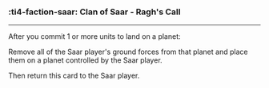 ### :ti4-faction-saar: __Clan of Saar - Ragh's Call__

---
After you commit 1 or more units to land on a planet:

Remove all of the Saar player's ground forces from that planet and place them on a planet controlled by the Saar player.

Then return this card to the Saar player.